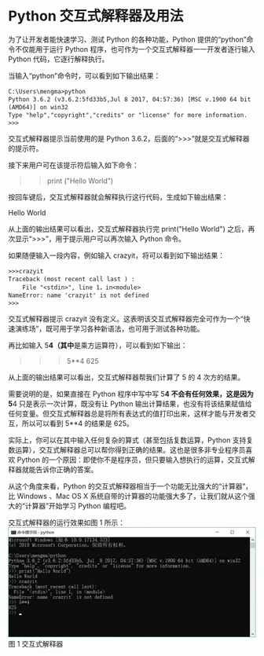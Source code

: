 # Python 交互式解释器及用法

为了让开发者能快速学习、测试 Python 的各种功能，Python 提供的“python”命令不仅能用于运行 Python 程序，也可作为一个交互式解释器一一开发者逐行输入 Python 代码，它逐行解释执行。

当输入“python”命令时，可以看到如下输出结果：

```
C:\Users\mengma>python
Python 3.6.2 (v3.6.2:5fd33b5,Jul 8 2017, 04:57:36) [MSC v.1900 64 bit (AMD64)] on win32
Type "help","copyright","credits" or "license" for more information.
>>>
```

交互式解释器提示当前使用的是 Python 3.6.2，后面的“>>>”就是交互式解释器的提示符。

接下来用户可在该提示符后输入如下命令：

>>print ("Hello World")

按回车键后，交互式解释器就会解释执行这行代码，生成如下输出结果：

Hello World
>>>

从上面的输出结果可以看出，交互式解释器执行完 print("Hello World") 之后，再次显示“>>>”，用于提示用户可以再次输入 Python 命令。

如果随便输入一段内容，例如输入 crazyit，将可以看到如下输出结果：

```
>>>crazyit
Traceback (most recent call last ) :
    File "<stdin>", line 1，in<module>
NameError: name 'crazyit' is not defined
>>>
```

交互式解释器提示 crazyit 没有定义。这表明该交互式解释器完全可作为一个“快速演练场”，既可用于学习各种新语法，也可用于测试各种功能。

再比如输入 5**4（其中**是乘方运算符），可以看到如下输出：

>>> 5**4
625
>>>

从上面的输出结果可以看出，交互式解释器帮我们计算了 5 的 4 次方的结果。

需要说明的是，如果直接在 Python 程序中写中写 5**4 不会有任何效果，这是因为 5**4 只是表示一次计算，既没有让 Python 输出计算结果，也没有将该结果赋值给任何变量。但交互式解释器总是将所有表达式的值打印出来，这样才能与开发者交互，所以可以看到 5**4 的结果是 625。

实际上，你可以在其中输入任何复杂的算式（甚至包括复数运算，Python 支持复数运算），交互式解释器总可以帮你得到正确的结果。这也是很多非专业程序员喜欢 Python 的一个原因：即使你不是程序员，但只要输入想执行的运算，交互式解释器就能告诉你正确的答案。

从这个角度来看，Python 的交互式解释器相当于一个功能无比强大的“计算器”，比 Windows 、Mac OS X 系统自带的计算器的功能强大多了，让我们就从这个强大的“计算器”开始学习 Python 编程吧。

交互式解释器的运行效果如图 1 所示：
![交互式解释器](img/533744cb9e97635421beb7c9bf5adee9.jpg)
图 1 交互式解释器